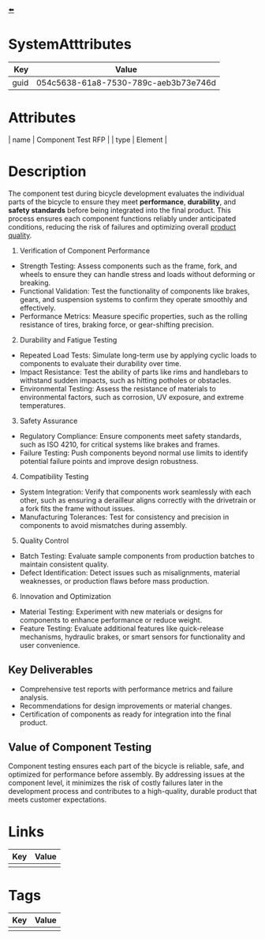 
[⬅️](./bicycleDemo_WBS.html)

# SystemAtttributes

| Key                       | Value                                |
| ------------------------: | ------------------------------------ |
| guid                      | 054c5638-61a8-7530-789c-aeb3b73e746d |   

# Attributes

| name                      | Component Test RFP                   |
| type                      | Element                              |
    


# Description

The component test during bicycle development evaluates the individual parts of the bicycle to ensure they meet **performance**, **durability**, and **safety standards** before being integrated into the final product. This process ensures each component functions reliably under anticipated conditions, reducing the risk of failures and optimizing overall [product quality](https://www.nist.gov/nist-quality-system).

1. Verification of Component Performance
- Strength Testing: Assess components such as the frame, fork, and wheels to ensure they can handle stress and loads without deforming or breaking.
- Functional Validation: Test the functionality of components like brakes, gears, and suspension systems to confirm they operate smoothly and effectively.
- Performance Metrics: Measure specific properties, such as the rolling resistance of tires, braking force, or gear-shifting precision.
2. Durability and Fatigue Testing
- Repeated Load Tests: Simulate long-term use by applying cyclic loads to components to evaluate their durability over time.
- Impact Resistance: Test the ability of parts like rims and handlebars to withstand sudden impacts, such as hitting potholes or obstacles.
- Environmental Testing: Assess the resistance of materials to environmental factors, such as corrosion, UV exposure, and extreme temperatures.
3. Safety Assurance
- Regulatory Compliance: Ensure components meet safety standards, such as ISO 4210, for critical systems like brakes and frames.
- Failure Testing: Push components beyond normal use limits to identify potential failure points and improve design robustness.
4. Compatibility Testing
- System Integration: Verify that components work seamlessly with each other, such as ensuring a derailleur aligns correctly with the drivetrain or a fork fits the frame without issues.
- Manufacturing Tolerances: Test for consistency and precision in components to avoid mismatches during assembly.
5. Quality Control
- Batch Testing: Evaluate sample components from production batches to maintain consistent quality.
- Defect Identification: Detect issues such as misalignments, material weaknesses, or production flaws before mass production.
6. Innovation and Optimization
- Material Testing: Experiment with new materials or designs for components to enhance performance or reduce weight.
- Feature Testing: Evaluate additional features like quick-release mechanisms, hydraulic brakes, or smart sensors for functionality and user convenience.

## Key Deliverables
- Comprehensive test reports with performance metrics and failure analysis.
- Recommendations for design improvements or material changes.
- Certification of components as ready for integration into the final product.

## Value of Component Testing
Component testing ensures each part of the bicycle is reliable, safe, and optimized for performance before assembly. By addressing issues at the component level, it minimizes the risk of costly failures later in the development process and contributes to a high-quality, durable product that meets customer expectations.

# Links

| Key                       | Value                |
| ------------------------: | -------------------- |
|                           |                      |

# Tags

| Key                       | Value                |
| ------------------------: | -------------------- |
|                           |                      |
